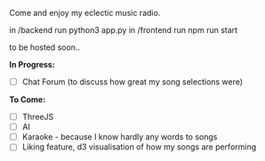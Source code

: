 Come and enjoy my eclectic music radio.

in /backend run python3 app.py
in /frontend run npm run start

to be hosted soon..

**In Progress:**
- [ ] Chat Forum (to discuss how great my song selections were)

**To Come:**
- [ ] ThreeJS
- [ ] AI
- [ ] Karaoke - because I know hardly any words to songs
- [ ] Liking feature, d3 visualisation of how my songs are performing 
